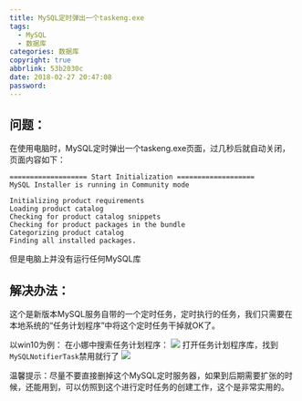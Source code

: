 ```yaml
---
title: MySQL定时弹出一个taskeng.exe
tags:
  - MySQL
  - 数据库
categories: 数据库
copyright: true
abbrlink: 53b2030c
date: 2018-02-27 20:47:08
password:
---
```


## 问题：

在使用电脑时，MySQL定时弹出一个taskeng.exe页面，过几秒后就自动关闭，页面内容如下：
```
=================== Start Initialization ===================
MySQL Installer is running in Community mode

Initializing product requirements
Loading product catalog
Checking for product catalog snippets
Checking for product packages in the bundle
Categorizing product catalog
Finding all installed packages.

```
但是电脑上并没有运行任何MySQL库

## 解决办法：

这个是新版本MySQL服务自带的一个定时任务，定时执行的任务，我们只需要在本地系统的“任务计划程序”中将这个定时任务干掉就OK了。

以win10为例：
在小娜中搜索任务计划程序：
 ![ ][1]
打开任务计划程序库，找到`MySQLNotifierTask`禁用就行了
 ![][2]

温馨提示：尽量不要直接删掉这个MySQL定时服务器，如果到后期需要扩张的时候，还能用到，可以仿照到这个进行定时任务的创建工作，这个是非常实用的。



  [1]: http://data.singlelovely.cn/xsj/20182/1518408796053.jpg
  [2]: http://data.singlelovely.cn/xsj/20182/1518408922003.jpg